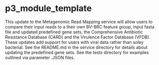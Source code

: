 # p3_module_template
This update to the Metagenomic Read Mapping service will allow users to compare their input reads to a their own BV-BRC feature group, input fasta file and updated predefined gene sets, the Comprehensive Antibiotic Resistance Database (CARD) and the Virulence Factor Database (VFDB). These updates add support for users with viral data rather than soley bacterial. See the README.md in the service directory for details about updating the predefined gene sets. See the tests directory for examples outlined via parameter .JSON files.